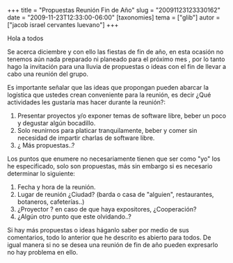 +++
title = "Propuestas Reunión Fin de Año"
slug = "20091123123330162"
date = "2009-11-23T12:33:00-06:00"
[taxonomies]
tema = ["glib"]
autor = ["jacob israel cervantes luevano"]
+++

Hola a todos

Se acerca diciembre y con ello las fiestas de fin de año, en esta
ocasión no tenemos aún nada preparado ni planeado para el próximo mes ,
por lo tanto hago la invitación para una lluvia de propuestas o ideas
con el fin de llevar a cabo una reunión del grupo.

Es importante señalar que las ideas que propongan pueden abarcar la
logística que ustedes crean conveniente para la reunión, es decir ¿Qué
actividades les gustaría mas hacer durante la reunión?:

1. Presentar proyectos y/o exponer temas de software libre, beber un
    poco y degustar algún bocadillo.
2. Solo reunirnos para platicar tranquilamente, beber y comer sin
    necesidad de impartir charlas de software libre.
3. ¿ Más propuestas..?

Los puntos que enumere no necesariamente tienen que ser como "yo" los he
especificado, solo son propuestas, más sin embargo si es necesario
determinar lo siguiente:

1. Fecha y hora de la reunión.
2. Lugar de reunión ¿Ciudad? (barda o casa de "alguien", restaurantes,
    botaneros, cafeterías..)
3. ¿Proyector ? en caso de que haya expositores, ¿Cooperación?
4. ¿Algún otro punto que este olvidando..?

Si hay más propuestas o ideas háganlo saber por medio de sus
comentarios, todo lo anterior que he descrito es abierto para todos. De
igual manera si no se desea una reunión de fin de año pueden expresarlo
no hay problema en ello.

